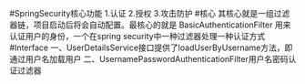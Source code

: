#SpringSecurity核心功能
1.认证
2.授权
3.攻击防护
#核心
其核心就是一组过滤器链，项目启动后将会自动配置。最核心的就是 BasicAuthenticationFilter 用来认证用户的身份，一个在spring security中一种过滤器处理一种认证方式
#Interface
一、UserDetailsService接口提供了loadUserByUsername方法，即通过用户名加载用户
二、UsernamePasswordAuthenticationFilter用户名密码认证过滤器